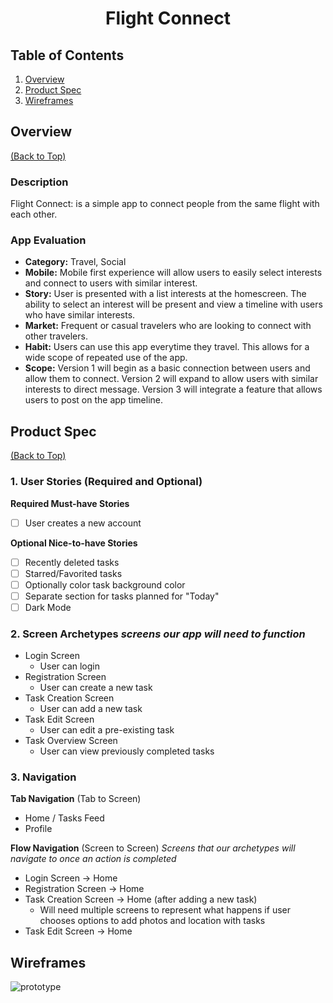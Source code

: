 <h1 align="center">Flight Connect</h1>


## Table of Contents
1. [Overview](#Overview)
1. [Product Spec](#Product-Spec)
1. [Wireframes](#Wireframes)

## Overview
[(Back to Top)](#Table-of-Contents)

### Description
Flight Connect: is a simple app to connect people from the same flight with each other. 

### App Evaluation

- **Category:** Travel, Social
- **Mobile:** Mobile first experience will allow users to easily select interests and connect to users with similar interest. 
- **Story:** User is presented with a list interests at the homescreen. The ability to select an interest will be present and view a timeline with users who have similar interests.
- **Market:** Frequent or casual travelers who are looking to connect with other travelers.
- **Habit:** Users can use this app everytime they travel. This allows for a wide scope of repeated use of the app.
- **Scope:** Version 1 will begin as a basic connection between users and allow them to connect. Version 2 will expand to allow users with similar interests to direct message. Version 3 will integrate a feature that allows users to post on the app timeline. 

## Product Spec
[(Back to Top)](#Table-of-Contents)

### 1. User Stories (Required and Optional)

**Required Must-have Stories**

- [ ] User creates a new account

**Optional Nice-to-have Stories**

- [ ] Recently deleted tasks
- [ ] Starred/Favorited tasks 
- [ ] Optionally color task background color
- [ ] Separate section for tasks planned for "Today"
- [ ] Dark Mode

### 2. Screen Archetypes *screens our app will need to function*

* Login Screen
    * User can login
* Registration Screen
    * User can create a new task 
* Task Creation Screen
    * User can add a new task
* Task Edit Screen
    * User can edit a pre-existing task
* Task Overview Screen
    * User can view previously completed tasks

### 3. Navigation

**Tab Navigation** (Tab to Screen) 

* Home / Tasks Feed
* Profile

**Flow Navigation** (Screen to Screen) *Screens that our archetypes will navigate to once an action is completed*
* Login Screen
 -> Home
* Registration Screen
 -> Home
* Task Creation Screen
 -> Home (after adding a new task)
    * Will need multiple screens to represent what happens if user chooses options to add photos and location with tasks
* Task Edit Screen 
 -> Home
   

## Wireframes
![prototype](https://user-images.githubusercontent.com/32272045/95660586-8a141c00-0aee-11eb-9fb6-e5f5ff75a77d.gif)



